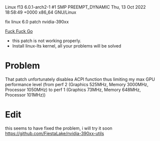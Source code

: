 Linux f13 6.0.1-arch2-1 #1 SMP PREEMPT_DYNAMIC Thu, 13 Oct 2022 18:58:49 +0000 x86_64 GNU/Linux

fix linux 6.0 patch nvidia-390xx


[Fuck Fuck Go](https://yuceltoluyag.github.io/linux-ekran-karti-kurulumu/)

* this patch is not working properly.
* Install linux-lts kernel, all your problems will be solved
# Problem
 That patch unfortunately disablea ACPI function thus limiting my max GPU performance level (from perf 2 (Graphics 525MHz, Memory 3000MHz, Processor 1050MHz) to perf 1 (Graphics 73MHz, Memory 648MHz, Processor 101MHz))
 
# Edit

this seems to have fixed the problem, i will try it soon https://github.com/FiestaLake/nvidia-390xx-utils
